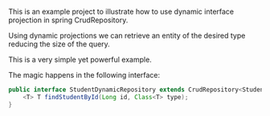 
This is an example project to illustrate how to use dynamic interface projection in spring CrudRepository.

Using dynamic projections we can retrieve an entity of the desired type reducing the size of the query.

This is a very simple yet powerful example.

The magic happens in the following interface:
```java
public interface StudentDynamicRepository extends CrudRepository<Student, Long> {
    <T> T findStudentById(Long id, Class<T> type);
}
```

